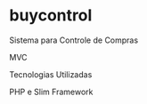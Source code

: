 # buycontrol
Sistema para Controle de Compras
<p>MVC</p>
Tecnologias Utilizadas
<p>PHP e Slim Framework</p>
